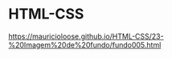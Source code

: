 # HTML-CSS

<a>https://mauricioloose.github.io/HTML-CSS/23-%20Imagem%20de%20fundo/fundo005.html</a> 
